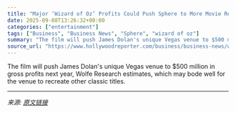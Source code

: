 ```yaml
---
title: "Major ‘Wizard of Oz’ Profits Could Push Sphere to More Movie Reimaginings"
date: 2025-09-08T13:26:32+08:00
categories: ["entertainment"]
tags: ["Business", "Business News", "Sphere", "wizard of oz"]
summary: "The film will push James Dolan's unique Vegas venue to $500 million in gross profits next year, Wolfe Research estimates, which may bode well for the venue to recreate other classic titles."
source_url: "https://www.hollywoodreporter.com/business/business-news/wizard-of-oz-sphere-more-films-1236364915/"
---
```


The film will push James Dolan's unique Vegas venue to $500 million in gross profits next year, Wolfe Research estimates, which may bode well for the venue to recreate other classic titles.

---

*来源: [原文链接](https://www.hollywoodreporter.com/business/business-news/wizard-of-oz-sphere-more-films-1236364915/)*
